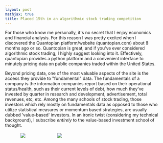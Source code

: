 ```yaml
---
layout: post
mathjax: true
title: Placed 15th in an algorithmic stock trading competition
---
```


For those who know me personally, it's no secret that I enjoy economics and financial analysis. For this reason I was pretty excited when I discovered the Quantopian platform/website (quantopian.com) about 8 months ago or so. Quantopian is great, and if you've ever considered algorithmic stock trading, I highly suggest looking into it. Effectively, quantopian provides a python platform and a convenient interface to minutely pricing data on public companies traded within the United States.

Beyond pricing data, one of the most valuable aspects of the site is the access they provide to "fundamental" data. The fundamentals of a company is the information companies report based on their operational status/health, such as their current levels of debt, how much they've invested by quarter in research and development, advertisement, total revenues, etc, etc. Among the many schools of stock trading, those investors which rely mostly on fundamentals data as opposed to those who utilize statistical measures or momentum based strategies, are usually dubbed 'value-based' investors. In an ironic twist (considering my technical background), I subscribe *entirely* to the value-based investment school of thought.

<img align="center" hspace="50px" src="https://raw.githubusercontent.com/richardagalvez/richardagalvez.github.io/master/images/posts/post_10/image_2.png"/>

<img align="center" hspace="50px" src="https://raw.githubusercontent.com/richardagalvez/richardagalvez.github.io/master/images/posts/post_10/image_1.png"/>
